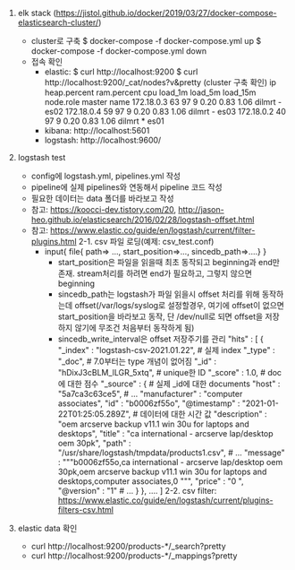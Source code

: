 1. elk stack (https://jistol.github.io/docker/2019/03/27/docker-compose-elasticsearch-cluster/)
    - cluster로 구축
        $ docker-compose -f docker-compose.yml up
        $ docker-compose -f docker-compose.yml down
    - 접속 확인
        - elastic:
            $ curl http://localhost:9200
            $ curl http://localhost:9200/_cat/nodes?v&pretty (cluster 구축 확인)
                ip         heap.percent ram.percent cpu load_1m load_5m load_15m node.role master name
                172.18.0.3           63          97   9    0.20    0.83     1.06 dilmrt    -      es02
                172.18.0.4           59          97   9    0.20    0.83     1.06 dilmrt    -      es03
                172.18.0.2           40          97   9    0.20    0.83     1.06 dilmrt    *      es01
        - kibana: http://localhost:5601
        - logstash: http://localhost:9600/

2. logstash test
    - config에 logstash.yml, pipelines.yml 작성
    - pipeline에 실제 pipelines와 연동해서 pipeline 코드 작성
    - 필요한 데이터는 data 폴더를 바라보고 작성
    - 참고: https://koocci-dev.tistory.com/20, http://jason-heo.github.io/elasticsearch/2016/02/28/logstash-offset.html
    - 참고: https://www.elastic.co/guide/en/logstash/current/filter-plugins.html
    2-1. csv 파일 로딩(예제: csv_test.conf) 
        - input{ file{ path=> ..., start_position=>..., sincedb_path=>....} }
            - start_position은 파일을 읽을때 최초 동작되고 beginning과 end만 존재. stream처리를 하려면 end가 필요하고, 그렇지 않으면 beginning
            - sincedb_path는 logstash가 파일 읽을시 offset 처리를 위해 동작하는데 offset(/var/logs/syslog로 설정할경우, 여기에 offset이 없으면 start_position을 바라보고 동작, 단 /dev/null로 되면 offset을 저장하지 않기에 무조건 처음부터 동작하게 됨)
            - sincedb_write_interval은 offset 저장주기를 관리
        "hits" : [
        {
            "_index" : "logstash-csv-2021.01.22",   # 실제 index
            "_type" : "_doc",                       # 7.0부터는 type 개념이 없어짐
            "_id" : "hDixJ3cBLM_lLGR_5xtq",         # unique한 ID
            "_score" : 1.0,                         # doc에 대한 점수
            "_source" : {                           # 실제 _id에 대한 documents
            "host" : "5a7ca3c63ce5",                # ...
            "manufacturer" : "computer associates",
            "id" : "b0006zf55o",
            "@timestamp" : "2021-01-22T01:25:05.289Z",  # 데이터에 대한 시간 값
            "description" : "oem arcserve backup v11.1 win 30u for laptops and desktops",
            "title" : "ca international - arcserve lap/desktop oem 30pk",
            "path" : "/usr/share/logstash/tmpdata/products1.csv",   # ...
            "message" : """b0006zf55o,ca international - arcserve lap/desktop oem 30pk,oem arcserve backup v11.1 win 30u for laptops and desktops,computer associates,0 
    """,
            "price" : "0 ",
            "@version" : "1"    # ...
            }
        }, .... ]
    2-2. csv filter: https://www.elastic.co/guide/en/logstash/current/plugins-filters-csv.html

3. elastic data 확인
    - curl http://localhost:9200/products-*/_search?pretty
    - curl http://localhost:9200/products-*/_mappings?pretty